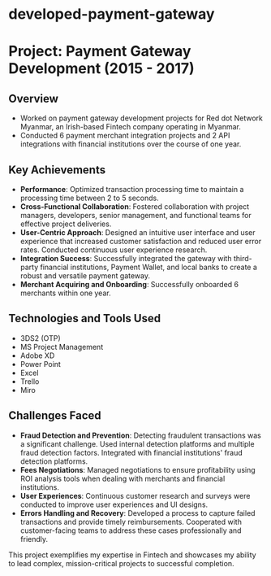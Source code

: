 # developed-payment-gateway

# Project: Payment Gateway Development (2015 - 2017)

## Overview
- Worked on payment gateway development projects for Red dot Network Myanmar, an Irish-based Fintech company operating in Myanmar.
- Conducted 6 payment merchant integration projects and 2 API integrations with financial institutions over the course of one year.

## Key Achievements
- **Performance**: Optimized transaction processing time to maintain a processing time between 2 to 5 seconds.
- **Cross-Functional Collaboration**: Fostered collaboration with project managers, developers, senior management, and functional teams for effective project deliveries.
- **User-Centric Approach**: Designed an intuitive user interface and user experience that increased customer satisfaction and reduced user error rates. Conducted continuous user experience research.
- **Integration Success**: Successfully integrated the gateway with third-party financial institutions, Payment Wallet, and local banks to create a robust and versatile payment gateway.
- **Merchant Acquiring and Onboarding**: Successfully onboarded 6 merchants within one year.

## Technologies and Tools Used
- 3DS2 (OTP)
- MS Project Management
- Adobe XD
- Power Point
- Excel
- Trello
- Miro

## Challenges Faced
- **Fraud Detection and Prevention**: Detecting fraudulent transactions was a significant challenge. Used internal detection platforms and multiple fraud detection factors. Integrated with financial institutions' fraud detection platforms.
- **Fees Negotiations**: Managed negotiations to ensure profitability using ROI analysis tools when dealing with merchants and financial institutions.
- **User Experiences**: Continuous customer research and surveys were conducted to improve user experiences and UI designs.
- **Errors Handling and Recovery**: Developed a process to capture failed transactions and provide timely reimbursements. Cooperated with customer-facing teams to address these cases professionally and friendly.

This project exemplifies my expertise in Fintech and showcases my ability to lead complex, mission-critical projects to successful completion.

